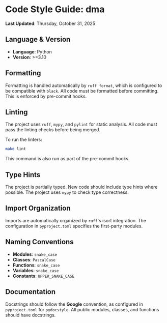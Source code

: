 # Code Style Guide: dma

**Last Updated**: Thursday, October 31, 2025

## Language & Version

- **Language**: Python
- **Version**: >=3.10

## Formatting

Formatting is handled automatically by `ruff format`, which is configured to be compatible with `black`. All code must be formatted before committing. This is enforced by pre-commit hooks.

## Linting

The project uses `ruff`, `mypy`, and `pylint` for static analysis. All code must pass the linting checks before being merged.

To run the linters:

```bash
make lint
```

This command is also run as part of the pre-commit hooks.

## Type Hints

The project is partially typed. New code should include type hints where possible. The project uses `mypy` to check type correctness.

## Import Organization

Imports are automatically organized by `ruff`'s isort integration. The configuration in `pyproject.toml` specifies the first-party modules.

## Naming Conventions

-   **Modules**: `snake_case`
-   **Classes**: `PascalCase`
-   **Functions**: `snake_case`
-   **Variables**: `snake_case`
-   **Constants**: `UPPER_SNAKE_CASE`

## Documentation

Docstrings should follow the **Google** convention, as configured in `pyproject.toml` for `pydocstyle`. All public modules, classes, and functions should have docstrings.
